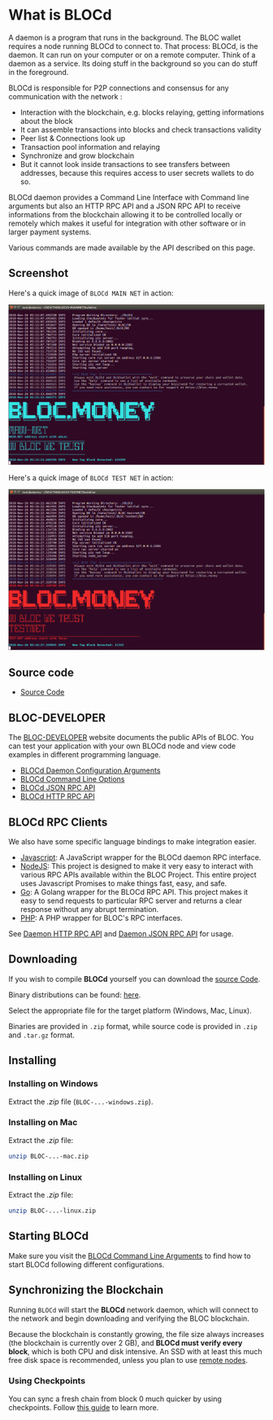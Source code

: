 # **What is BLOCd**

A daemon is a program that runs in the background. The BLOC wallet requires a node running BLOCd to connect to. That process: BLOCd, is the daemon. It can run on your computer or on a remote computer. Think of a daemon as a service. Its doing stuff in the background so you can do stuff in the foreground.

BLOCd is responsible for P2P connections and consensus for any communication with the network :

- Interaction with the blockchain, e.g. blocks relaying, getting informations about the block
- It can assemble transactions into blocks and check transactions validity
- Peer list & Connections look up
- Transaction pool information and relaying
- Synchronize and grow blockchain
- But it cannot look inside transactions to see transfers between addresses, because this requires access to user secrets wallets to do so.

BLOCd daemon provides a Command Line Interface with Command line arguments but also an HTTP RPC API and a JSON RPC API to receive informations from the blockchain allowing it to be controlled locally or remotely which makes it useful for integration with other software or in larger payment systems.

Various commands are made available by the API described on this page.

## **Screenshot**

Here's a quick image of `BLOCd MAIN NET` in action:

![BLOCd MAIN NET](images/BLOCd-MAIN-NET-v3.0.1.png)

Here's a quick image of `BLOCd TEST NET` in action:

![BLOCd TEST NET](images/BLOCd-TEST-NET-v3.0.1.png)

## **Source code**

* [Source Code](https://github.com/furiousteam/BLOC.git)

## **BLOC-DEVELOPER**

The [BLOC-DEVELOPER](https://github.com/furiousteam/BLOC.git) website documents the public APIs of BLOC.
You can test your application with your own BLOCd node and view code examples in different programming language.

- [BLOCd Daemon Configuration Arguments](https://bloc-developer.com/api_BLOCd/cli_arguments)
- [BLOCd Command Line Options](https://bloc-developer.com/api_BLOCd/options)
- [BLOCd JSON RPC API](https://bloc-developer.com/api_BLOCd/json)
- [BLOCd HTTP RPC API](https://bloc-developer.com/api_BLOCd/http)

## **BLOCd RPC Clients**

We also have some specific language bindings to make integration easier.

* [Javascript](https://github.com/furiousteam/bloc-rpc): A JavaScript wrapper for the BLOCd daemon RPC interface.
* [NodeJS](https://www.npmjs.com/package/bloc-rpc): This project is designed to make it very easy to interact with various RPC APIs available within the BLOC  Project. This entire project uses Javascript Promises to make things fast, easy, and safe.
* [Go](https://github.com/furiousteam/bloc-rpc-go): A Golang wrapper for the BLOCd RPC API. This project makes it easy to send requests to particular RPC server and returns a clear response without any abrupt termination.
* [PHP](https://github.com/furiousteam/bloc-rpc-php): A PHP wrapper for BLOC's RPC interfaces.

See [Daemon HTTP RPC API](BLOCd-daemon-http-rpc-api.md) and [Daemon JSON RPC API](BLOCd-daemon-json-rpc-api.md) for usage.

## **Downloading**

If you wish to compile **BLOCd** yourself you can download the [source Code](https://github.com/furiousteam/BLOC.git).

Binary distributions can be found: [here](https://github.com/furiousteam/BLOC/releases/latest).

Select the appropriate file for the target platform (Windows, Mac, Linux).

Binaries are provided in `.zip` format, while source code is provided in `.zip` and `.tar.gz` format.

## **Installing**

### Installing on Windows

Extract the *.zip* file (`BLOC-...-windows.zip`).

### Installing on Mac

Extract the *.zip* file:

```bash
unzip BLOC-...-mac.zip
```

### Installing on Linux

Extract the *.zip* file:

```bash
unzip BLOC-...-linux.zip
```

## Starting BLOCd

Make sure you visit the [BLOCd Command Line Arguments](BLOCd-Daemon-arguments.md) to find how to start BLOCd following different configurations.

## **Synchronizing the Blockchain**

Running `BLOCd` will start the **BLOCd** network daemon, which will connect to the network and begin downloading and verifying the BLOC blockchain.  

Because the blockchain is constantly growing, the file size always increases (the blockchain is currently over 2 GB), and **BLOCd must verify every block**, which is both CPU and disk intensive. An SSD with at least this much free disk space is recommended, unless you plan to use [remote nodes](../BLOC-servic#remote-node-options). 

### Using Checkpoints

You can sync a fresh chain from block 0 much quicker by using checkpoints. Follow [this guide](../API/Using-checkpoints-for-BLOCd.md) to learn more.